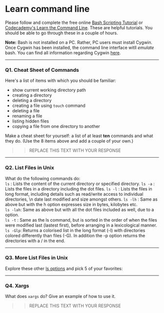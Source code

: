 # Learn command line

Please follow and complete the free online [Bash Scripting Tutorial](https://ryanstutorials.net/bash-scripting-tutorial/) or [Codecademy's Learn the Command Line](https://www.codecademy.com/learn/learn-the-command-line). These are helpful tutorials. You should be able to go through these in a couple of hours.

**Note:** Bash is not installed on a PC. Rather, PC users must install Cygwin. Once Cygwin has been installed, the command line interface witll _emulate_ bash. You can find all information regarding Cygwin [here](https://www.cygwin.com/).

---

### Q1.  Cheat Sheet of Commands  

Here's a list of items with which you should be familiar:  
* show current working directory path
* creating a directory
* deleting a directory
* creating a file using `touch` command
* deleting a file
* renaming a file
* listing hidden files
* copying a file from one directory to another

Make a cheat sheet for yourself: a list of at least **ten** commands and what they do.  (Use the 8 items above and add a couple of your own.)  

> > REPLACE THIS TEXT WITH YOUR RESPONSE

---

### Q2.  List Files in Unix   

What do the following commands do:  
`ls`     : Lists the content of the current directory or specified directory. 
`ls -a`  : Lists the files in a directory including the dot files. 
`ls -l`  : Lists the files in long format, including details such as read/write access to individual directories, \n date last modified and size amongst others.
`ls -lh` : Same as above but with the h option expresses size in bytes, kilobytes etc.  
`ls -lah`: Same as above but with all the dot files included as well, due to a option.  
`ls -t`  : Same as the ls command, but is sorted in the order of when the files were modified last (lastest first), before arranging in a lexicological manner.
`ls -Glp`: Returns a colorised list in the long format (-l) with directories colored differently than files (-G). In addition the -p option returns the directories with a / in the end. 


---

### Q3.  More List Files in Unix  

Explore these other [ls options](http://www.techonthenet.com/unix/basic/ls.php) and pick 5 of your favorites:



---

### Q4.  Xargs   

What does `xargs` do? Give an example of how to use it.

> > REPLACE THIS TEXT WITH YOUR RESPONSE

 

